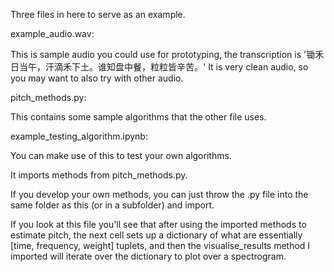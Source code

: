 Three files in here to serve as an example.

example_audio.wav:

This is sample audio you could use for prototyping, the transcription is '锄禾日当午，汗滴禾下土。谁知盘中餐，粒粒皆辛苦。'
It is very clean audio, so you may want to also try with other audio.


pitch_methods.py:

This contains some sample algorithms that the other file uses.


example_testing_algorithm.ipynb:

You can make use of this to test your own algorithms.

It imports methods from pitch_methods.py. 

If you develop your own methods, you can just throw the .py file into the same folder as this (or in a subfolder) and import.

If you look at this file you'll see that after using the imported methods to estimate pitch, the next cell sets up a dictionary of what are essentially [time, frequency, weight] tuplets, and then the visualise_results method I imported will iterate over the dictionary to plot over a spectrogram.
